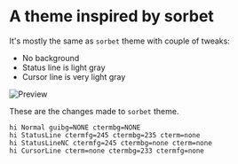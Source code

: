 # A theme inspired by sorbet

It's mostly the same as `sorbet` theme with couple of tweaks:

- No background
- Status line is light gray
- Cursor line is very light gray

![Preview](https://github.com/user-attachments/assets/60e12740-899a-4fcf-916d-aa417a34b3f3)

These are the changes made to `sorbet` theme.

```vimrc
hi Normal guibg=NONE ctermbg=NONE
hi StatusLine ctermfg=245 ctermbg=235 cterm=none
hi StatusLineNC ctermfg=245 ctermbg=none cterm=none
hi CursorLine cterm=none ctermbg=233 ctermfg=none
```

